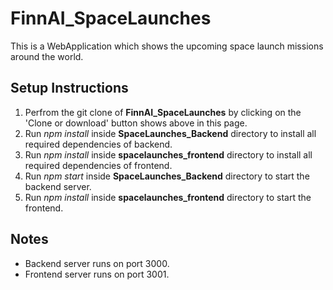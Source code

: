 # FinnAI_SpaceLaunches
This is a WebApplication which shows the upcoming space launch missions around the world.

## Setup Instructions
1. Perfrom the git clone of **FinnAI_SpaceLaunches** by clicking on the 'Clone or download' button shows above in this page.
2. Run *npm install* inside **SpaceLaunches_Backend** directory to install all required dependencies of backend.
3. Run *npm install* inside **spacelaunches_frontend** directory to install all required dependencies of frontend.
4. Run *npm start* inside **SpaceLaunches_Backend** directory to start the backend server.
5. Run *npm install* inside **spacelaunches_frontend** directory to start the frontend.

## Notes
* Backend server runs on port 3000.
* Frontend server runs on port 3001.

